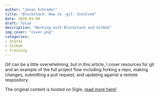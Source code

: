 ```yaml
---
author: "Jason Schrader"
title: "Blockstack: How to -git- Involved"
date: 2020-03-09
draft: false
description: "Working with Blockstack and GitHub"
img_cover: "cover.png"
categories:
- Stacks
- GitHub
- Training
---
```


Git can be a little overwhelming, but in this article, I cover resources for git and an example of the full project flow including forking a repo, making changes, submitting a pull request, and updating against a remote respository.

The original content is hosted on Sigle, [read more here!](https://app.sigle.io/whoabuddy.id.blockstack/s0zMy6UW3cTOfR-Lm9dCg)
